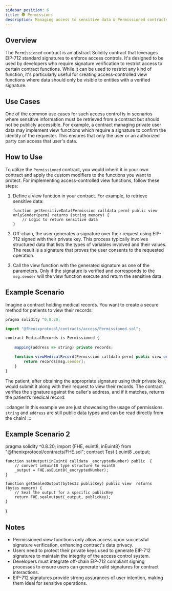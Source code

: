 ```yaml
---
sidebar_position: 6
title: 🕵️ Permissions
description: Managing access to sensitive data & Permissioned contracts 
---
```


## Overview

The `Permissioned` contract is an abstract Solidity contract that leverages EIP-712 standard signatures to enforce access controls. It's designed to be used by developers who require signature verification to restrict access to certain contract functions. While it can be used to restrict any kind of function, it's particularly useful for creating access-controlled view functions where data should only be visible to entities with a verified signature.

## Use Cases

One of the common use cases for such access control is in scenarios where sensitive information must be retrieved from a contract but should not be publicly accessible. For example, a contract managing private user data may implement view functions which require a signature to confirm the identity of the requester. This ensures that only the user or an authorized party can access that user's data.

## How to Use

To utilize the `Permissioned` contract, you would inherit it in your own contract and apply the custom modifiers to the functions you want to protect. For implementing access-controlled view functions, follow these steps:

1. Define a view function in your contract. For example, to retrieve sensitive data:

    ```solidity
    function getSensitiveData(Permission calldata perm) public view onlySender(perm) returns (string memory) {
        // Logic to return sensitive data
    }
    ```

2. Off-chain, the user generates a signature over their request using EIP-712 signed with their private key. This process typically involves structured data that lists the types of variables involved and their values. The result is a signature that proves the user consents to the requested operation.

3. Call the view function with the generated signature as one of the parameters. Only if the signature is verified and corresponds to the `msg.sender` will the view function execute and return the sensitive data.

## Example Scenario

Imagine a contract holding medical records. You want to create a secure method for patients to view their records:

```javascript
pragma solidity ^0.8.20;

import "@fhenixprotocol/contracts/access/Permissioned.sol";

contract MedicalRecords is Permissioned {
    
    mapping(address => string) private records;

    function viewMedicalRecord(Permission calldata perm) public view onlySender(perm) returns (string memory) {
        return records[msg.sender];
    }
}
```

The patient, after obtaining the appropriate signature using their private key, would submit it along with their request to view their records. The contract verifies the signature against the caller's address, and if it matches, returns the patient’s medical record.

:::danger
In this example we are just showcasing the usage of permissions. `string` and `address` are still public data types and can be read directly from the chain!
:::

## Example Scenario 2

pragma solidity ^0.8.20;
import {FHE, euint8, inEuint8} from "@fhenixprotocol/contracts/FHE.sol";
contract Test {
    euint8 _output;

    function setOutput(inEuint8 calldata _encryptedNumber) public  {
        // convert inEuint8 type structure to euint8 
        _output = FHE.asEuint8(_encryptedNumber);
    }

    function getSealedOutput(bytes32 publicKey) public view  returns (bytes memory) {
        // Seal the output for a specific publicKey
        return FHE.sealoutput(_output, publicKey);
    }
}


## Notes

- Permissioned view functions only allow access upon successful signature verification, enhancing contract's data privacy.
- Users need to protect their private keys used to generate EIP-712 signatures to maintain the integrity of the access control system.
- Developers must integrate off-chain EIP-712 compliant signing processes to ensure users can generate valid signatures for contract interactions.
- EIP-712 signatures provide strong assurances of user intention, making them ideal for sensitive operations.
